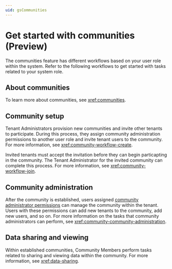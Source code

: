 ```yaml
---
uid: gsCommunities
---
```


# Get started with communities (Preview)

The communities feature has different workflows based on your user role within the system. Refer to the following workflows to get started with tasks related to your system role.

## About communities

To learn more about communities, see <xref:communities>.

## Community setup 

Tenant Administrators provision new communities and invite other tenants to participate. During this process, they assign community administration permissions to another user role and invite tenant users to the community. For more information, see <xref:community-workflow-create>.

Invited tenants must accept the invitation before they can begin particapting in the community. The Tenant Administrator for the invited community can complete this process. For more information, see <xref:community-workflow-join>.
   
## Community administration

After the community is established, users assigned [community administrator permissions](xref:ccRoles#community-administrators-preview) can manage the community within the tenant. Users with these permissions can add new tenants to the community, add new users, and so on. For more information on the tasks that community administrators can perform, see <xref:community-community-administration>.

## Data sharing and viewing

Within established communities, Community Members perform tasks related to sharing and viewing data within the community. For more information, see <xref:data-sharing>.
